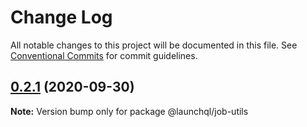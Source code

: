 # Change Log

All notable changes to this project will be documented in this file.
See [Conventional Commits](https://conventionalcommits.org) for commit guidelines.

## [0.2.1](https://github.com/launchql/jobs/compare/@launchql/job-utils@0.2.0...@launchql/job-utils@0.2.1) (2020-09-30)

**Note:** Version bump only for package @launchql/job-utils

